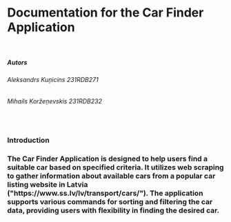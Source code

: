 <h1>Documentation for the Car Finder Application</h1>

<br>
<h5>Autors</h5>
<h6>Aleksandrs Kuņicins 231RDB271</h6>
<h6>Mihails Koržeņevskis 231RDB232</h6>
<br>

<h3>Introduction<h3>
<p>
The Car Finder Application is designed to help users find a suitable car based on specified criteria. It utilizes web scraping to gather information about available cars from a popular car listing website in Latvia ("https://www.ss.lv/lv/transport/cars/"). The application supports various commands for sorting and filtering the car data, providing users with flexibility in finding the desired car.
</p>
